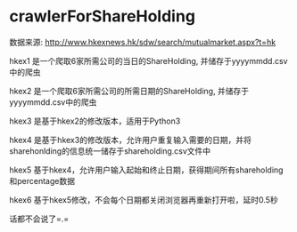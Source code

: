 # crawlerForShareHolding

数据来源: http://www.hkexnews.hk/sdw/search/mutualmarket.aspx?t=hk

hkex1 是一个爬取6家所需公司的当日的ShareHolding, 并储存于yyyymmdd.csv中的爬虫

hkex2 是一个爬取6家所需公司的所需日期的ShareHolding, 并储存于yyyymmdd.csv中的爬虫

hkex3 是基于hkex2的修改版本，适用于Python3

hkex4 是基于hkex3的修改版本，允许用户重复输入需要的日期，并将sharehonlding的信息统一储存于shareholding.csv文件中

hkex5 基于hkex4，允许用户输入起始和终止日期，获得期间所有shareholding和percentage数据

hkex6 基于hkex5修改，不会每个日期都关闭浏览器再重新打开啦，延时0.5秒

话都不会说了=.=

